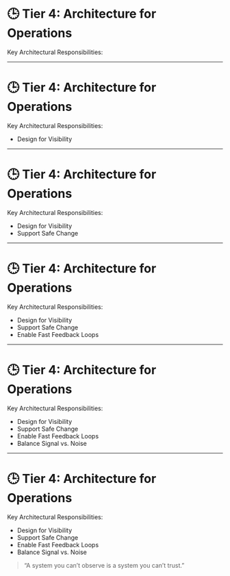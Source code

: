 # 🕒 Tier 4: Architecture for Operations

Key Architectural Responsibilities:

<!-- 
Before we build features or scale systems, we have to ensure they can be operated in the real world. 

Architecture isn’t just what we deploy—it’s how we run, observe, and repair it. 

Too often, observability is treated as an afterthought, but it should be part of the architecture from day one. 

In this section, we’ll look at how operations and observability **shape** system design and define whether it’s truly adaptable.
-->

---

# 🕒 Tier 4: Architecture for Operations 

Key Architectural Responsibilities:

- Design for Visibility
<!--
Build systems that expose meaningful metrics, logs, and traces. If you can't see what's happening, you can't operate or evolve it.
-->

---

# 🕒 Tier 4: Architecture for Operations 

Key Architectural Responsibilities:

- Design for Visibility
- Support Safe Change
<!--
Use patterns like feature flags, circuit breakers, and canary deploys. Architecture should enable change without fear.
-->

---

# 🕒 Tier 4: Architecture for Operations 

Key Architectural Responsibilities:

- Design for Visibility
- Support Safe Change
- Enable Fast Feedback Loops
<!--
Reduce the time between a problem emerging and its detection, diagnosis, and resolution. This accelerates learning and reduces risk.
-->

---

# 🕒 Tier 4: Architecture for Operations 

Key Architectural Responsibilities:

- Design for Visibility
- Support Safe Change
- Enable Fast Feedback Loops
- Balance Signal vs. Noise
<!-- 
Observability isn’t just about more data—it’s about the *right* data. Architecture should filter noise and surface the insights that matter most.
-->

---

# 🕒 Tier 4: Architecture for Operations 

Key Architectural Responsibilities:

- Design for Visibility
- Support Safe Change
- Enable Fast Feedback Loops
- Balance Signal vs. Noise

> “A system you can’t observe is a system you can’t trust.”


<!--
Architecture isn’t complete until you’ve planned how to operate and observe the system in production. Resilience depends on visibility, and adaptability depends on safe, observable change.

 Architecture must account for more than how systems are built it must consider how they are run, observed, and evolved in production. This includes decisions about metrics, tracing, logging, health checks, alerting, incident response, and operational readiness. A well-architected system surfaces actionable signals, enables rapid debugging, and supports safe change through visibility and automation. Observability is not a bolt-on; it is an architectural concern that shapes how systems behave in the real world and how organizations learn from them.

-->
